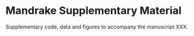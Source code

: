 # Mandrake Supplementary Material

Supplementary code, data and figures to accompany the manuscript XXX.
